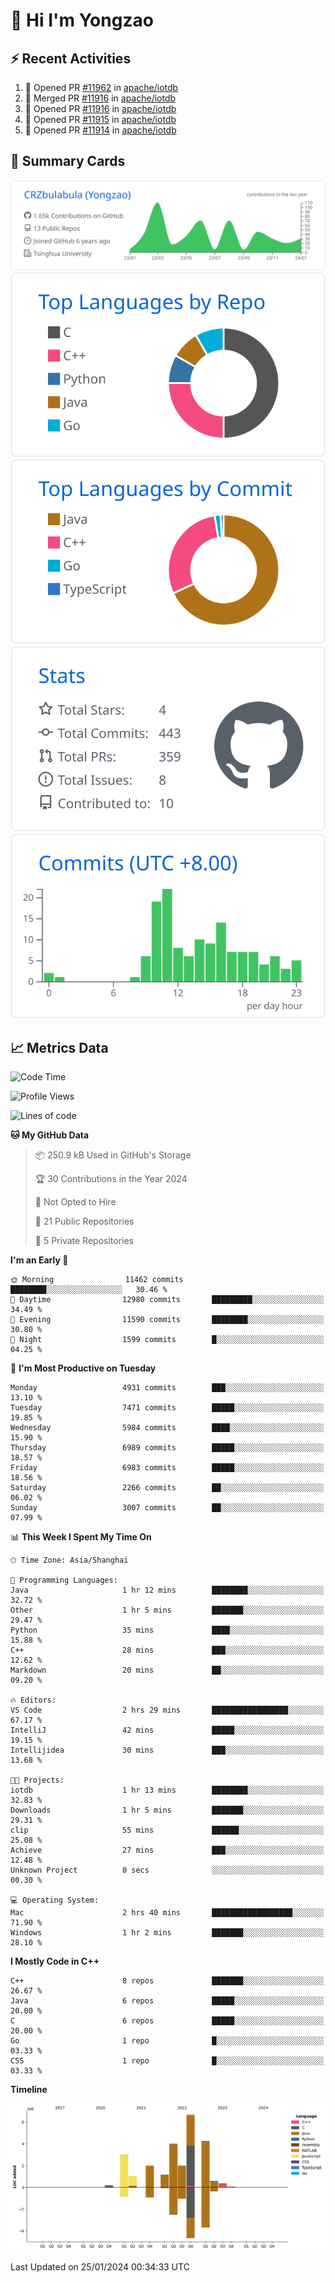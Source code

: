 # 👋 Hi I'm Yongzao

## ⚡ Recent Activities
<!--START_SECTION:activity-->
1. 💪 Opened PR [#11962](https://github.com/apache/iotdb/pull/11962) in [apache/iotdb](https://github.com/apache/iotdb)
2. 🎉 Merged PR [#11916](https://github.com/apache/iotdb/pull/11916) in [apache/iotdb](https://github.com/apache/iotdb)
3. 💪 Opened PR [#11916](https://github.com/apache/iotdb/pull/11916) in [apache/iotdb](https://github.com/apache/iotdb)
4. 💪 Opened PR [#11915](https://github.com/apache/iotdb/pull/11915) in [apache/iotdb](https://github.com/apache/iotdb)
5. 💪 Opened PR [#11914](https://github.com/apache/iotdb/pull/11914) in [apache/iotdb](https://github.com/apache/iotdb)
<!--END_SECTION:activity-->

## 🎑 Summary Cards

[![](https://raw.githubusercontent.com/CRZbulabula/CRZbulabula/main/profile-summary-card-output/github/0-profile-details.svg)](https://github.com/vn7n24fzkq/github-profile-summary-cards)
[![](https://raw.githubusercontent.com/CRZbulabula/CRZbulabula/main/profile-summary-card-output/github/1-repos-per-language.svg)](https://github.com/vn7n24fzkq/github-profile-summary-cards) [![](https://raw.githubusercontent.com/CRZbulabula/CRZbulabula/main/profile-summary-card-output/github/2-most-commit-language.svg)](https://github.com/vn7n24fzkq/github-profile-summary-cards)
[![](https://raw.githubusercontent.com/CRZbulabula/CRZbulabula/main/profile-summary-card-output/github/3-stats.svg)](https://github.com/vn7n24fzkq/github-profile-summary-cards) [![](https://raw.githubusercontent.com/CRZbulabula/CRZbulabula/main/profile-summary-card-output/github/4-productive-time.svg)](https://github.com/vn7n24fzkq/github-profile-summary-cards)

## 📈 Metrics Data

<!--START_SECTION:waka-->
![Code Time](http://img.shields.io/badge/Code%20Time-549%20hrs%2056%20mins-blue)

![Profile Views](http://img.shields.io/badge/Profile%20Views-0-blue)

![Lines of code](https://img.shields.io/badge/From%20Hello%20World%20I%27ve%20Written-25.2%20million%20lines%20of%20code-blue)

**🐱 My GitHub Data** 

> 📦 250.9 kB Used in GitHub's Storage 
 > 
> 🏆 30 Contributions in the Year 2024
 > 
> 🚫 Not Opted to Hire
 > 
> 📜 21 Public Repositories 
 > 
> 🔑 5 Private Repositories 
 > 
**I'm an Early 🐤** 

```text
🌞 Morning                11462 commits       ████████░░░░░░░░░░░░░░░░░   30.46 % 
🌆 Daytime                12980 commits       █████████░░░░░░░░░░░░░░░░   34.49 % 
🌃 Evening                11590 commits       ████████░░░░░░░░░░░░░░░░░   30.80 % 
🌙 Night                  1599 commits        █░░░░░░░░░░░░░░░░░░░░░░░░   04.25 % 
```
📅 **I'm Most Productive on Tuesday** 

```text
Monday                   4931 commits        ███░░░░░░░░░░░░░░░░░░░░░░   13.10 % 
Tuesday                  7471 commits        █████░░░░░░░░░░░░░░░░░░░░   19.85 % 
Wednesday                5984 commits        ████░░░░░░░░░░░░░░░░░░░░░   15.90 % 
Thursday                 6989 commits        █████░░░░░░░░░░░░░░░░░░░░   18.57 % 
Friday                   6983 commits        █████░░░░░░░░░░░░░░░░░░░░   18.56 % 
Saturday                 2266 commits        ██░░░░░░░░░░░░░░░░░░░░░░░   06.02 % 
Sunday                   3007 commits        ██░░░░░░░░░░░░░░░░░░░░░░░   07.99 % 
```


📊 **This Week I Spent My Time On** 

```text
🕑︎ Time Zone: Asia/Shanghai

💬 Programming Languages: 
Java                     1 hr 12 mins        ████████░░░░░░░░░░░░░░░░░   32.72 % 
Other                    1 hr 5 mins         ███████░░░░░░░░░░░░░░░░░░   29.47 % 
Python                   35 mins             ████░░░░░░░░░░░░░░░░░░░░░   15.88 % 
C++                      28 mins             ███░░░░░░░░░░░░░░░░░░░░░░   12.62 % 
Markdown                 20 mins             ██░░░░░░░░░░░░░░░░░░░░░░░   09.20 % 

🔥 Editors: 
VS Code                  2 hrs 29 mins       █████████████████░░░░░░░░   67.17 % 
IntelliJ                 42 mins             █████░░░░░░░░░░░░░░░░░░░░   19.15 % 
Intellijidea             30 mins             ███░░░░░░░░░░░░░░░░░░░░░░   13.68 % 

🐱‍💻 Projects: 
iotdb                    1 hr 13 mins        ████████░░░░░░░░░░░░░░░░░   32.83 % 
Downloads                1 hr 5 mins         ███████░░░░░░░░░░░░░░░░░░   29.31 % 
clip                     55 mins             ██████░░░░░░░░░░░░░░░░░░░   25.08 % 
Achieve                  27 mins             ███░░░░░░░░░░░░░░░░░░░░░░   12.48 % 
Unknown Project          0 secs              ░░░░░░░░░░░░░░░░░░░░░░░░░   00.30 % 

💻 Operating System: 
Mac                      2 hrs 40 mins       ██████████████████░░░░░░░   71.90 % 
Windows                  1 hr 2 mins         ███████░░░░░░░░░░░░░░░░░░   28.10 % 
```

**I Mostly Code in C++** 

```text
C++                      8 repos             ███████░░░░░░░░░░░░░░░░░░   26.67 % 
Java                     6 repos             █████░░░░░░░░░░░░░░░░░░░░   20.00 % 
C                        6 repos             █████░░░░░░░░░░░░░░░░░░░░   20.00 % 
Go                       1 repo              █░░░░░░░░░░░░░░░░░░░░░░░░   03.33 % 
CSS                      1 repo              █░░░░░░░░░░░░░░░░░░░░░░░░   03.33 % 
```



**Timeline**

![Lines of Code chart](https://raw.githubusercontent.com/CRZbulabula/CRZbulabula/main/assets/bar_graph.png)


 Last Updated on 25/01/2024 00:34:33 UTC
<!--END_SECTION:waka-->

